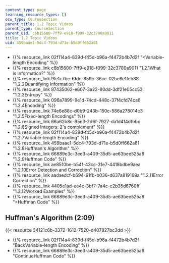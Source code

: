 ```yaml
---
content_type: page
learning_resource_types: []
ocw_type: CourseSection
parent_title: 1.2 Topic Videos
parent_type: CourseSection
parent_uid: c6b15600-7ff9-e918-f099-32c3700a9011
title: 1.2 Topic Videos
uid: 459baae1-5dc4-793d-d71e-b5d0ff662a81
---
```


*   {{% resource_link 02f114a4-839d-f45d-b96a-f4472b4b7d2f "\<Variable-length Encoding" %}}
*   {{% resource_link c6b15600-7ff9-e918-f099-32c3700a9011 "1.2.1What is Information?" %}}
*   {{% resource_link 9fe1c7be-6fde-859b-36cc-02be8c1feb88 "1.2.2Quantifying Information" %}}
*   {{% resource_link 87435062-e607-3a22-80dd-3df21e05cc53 "1.2.3Entropy" %}}
*   {{% resource_link 096a7899-9e1d-74cd-448c-37f4cfd74ca6 "1.2.4Encoding" %}}
*   {{% resource_link 74e6e88c-d0b9-243b-150c-586a278014c3 "1.2.5Fixed-length Encodings" %}}
*   {{% resource_link 66a62b8c-95e3-2d6f-7927-da1d414dfbbc "1.2.6Signed Integers: 2's complement" %}}
*   {{% resource_link 02f114a4-839d-f45d-b96a-f4472b4b7d2f "1.2.7Variable-length Encoding" %}}
*   {{% resource_link 459baae1-5dc4-793d-d71e-b5d0ff662a81 "1.2.8Huffman's Algorithm" %}}
*   {{% resource_link 66889e3c-3ee3-a409-35d5-ae63bee525a8 "1.2.9Huffman Code" %}}
*   {{% resource_link ae8510be-b54f-43cc-31e7-4418bdbe9aea "1.2.10Error Detection and Correction" %}}
*   {{% resource_link aadaedcf-b694-91fb-b036-d637a819169a "1.2.11Error Correction" %}}
*   {{% resource_link 4405e1ad-ee4c-3bf7-7a4c-c2b35d6760ff "1.2.12Worked Examples" %}}
*   {{% resource_link 66889e3c-3ee3-a409-35d5-ae63bee525a8 "\>Huffman Code" %}}

Huffman's Algorithm (2:09)
--------------------------

{{< resource 34121c6b-3372-1612-7520-d407827bc3dd >}}

*   {{% resource_link 02f114a4-839d-f45d-b96a-f4472b4b7d2f "BackVariable-length Encoding" %}}
*   {{% resource_link 66889e3c-3ee3-a409-35d5-ae63bee525a8 "ContinueHuffman Code" %}}